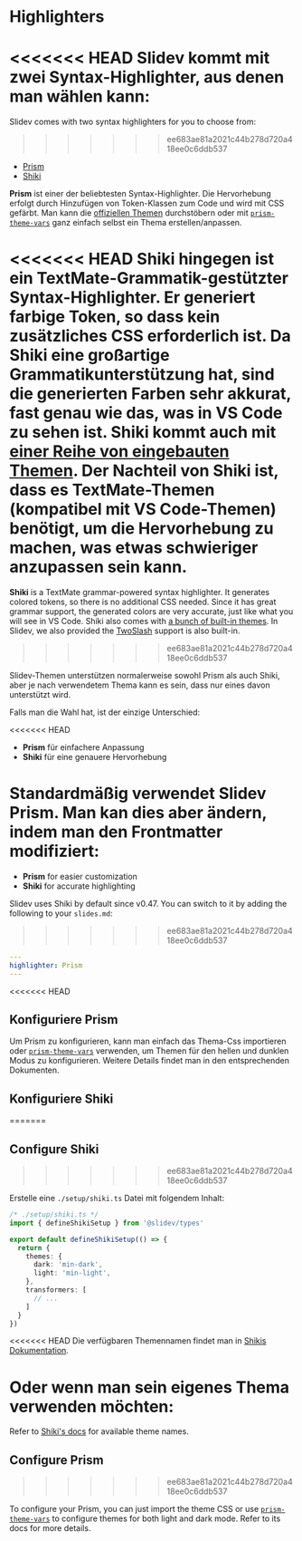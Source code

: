 # Highlighters

<<<<<<< HEAD
Slidev kommt mit zwei Syntax-Highlighter, aus denen man wählen kann:
=======
Slidev comes with two syntax highlighters for you to choose from:
>>>>>>> ee683ae81a2021c44b278d720a418ee0c6ddb537

- [Prism](https://prismjs.com/)
- [Shiki](https://github.com/shikijs/shiki)

**Prism** ist einer der beliebtesten Syntax-Highlighter. Die Hervorhebung erfolgt durch Hinzufügen von Token-Klassen zum Code und wird mit CSS gefärbt. Man kann die [offiziellen Themen](https://github.com/PrismJS/prism-themes) durchstöbern oder mit [`prism-theme-vars`](https://github.com/antfu/prism-theme-vars) ganz einfach selbst ein Thema erstellen/anpassen.

<<<<<<< HEAD
**Shiki** hingegen ist ein TextMate-Grammatik-gestützter Syntax-Highlighter. Er generiert farbige Token, so dass kein zusätzliches CSS erforderlich ist. Da Shiki eine großartige Grammatikunterstützung hat, sind die generierten Farben sehr akkurat, fast genau wie das, was in VS Code zu sehen ist. Shiki kommt auch mit [einer Reihe von eingebauten Themen](https://github.com/shikijs/shiki/blob/master/docs/themes.md). Der Nachteil von Shiki ist, dass es TextMate-Themen (kompatibel mit VS Code-Themen) benötigt, um die Hervorhebung zu machen, was etwas schwieriger anzupassen sein kann.
=======
**Shiki** is a TextMate grammar-powered syntax highlighter. It generates colored tokens, so there is no additional CSS needed. Since it has great grammar support, the generated colors are very accurate, just like what you will see in VS Code. Shiki also comes with [a bunch of built-in themes](https://shiki.style/themes). In Slidev, we also provided the [TwoSlash](#twoslash-integration) support is also built-in.
>>>>>>> ee683ae81a2021c44b278d720a418ee0c6ddb537

Slidev-Themen unterstützen normalerweise sowohl Prism als auch Shiki, aber je nach verwendetem Thema kann es sein, dass nur eines davon unterstützt wird.

Falls man die Wahl hat, ist der einzige Unterschied:

<<<<<<< HEAD
- **Prism** für einfachere Anpassung
- **Shiki** für eine genauere Hervorhebung

Standardmäßig verwendet Slidev Prism. Man kan dies aber ändern, indem man den Frontmatter modifiziert:
=======
- **Prism** for easier customization
- **Shiki** for accurate highlighting

Slidev uses Shiki by default since v0.47. You can switch to it by adding the following to your `slides.md`:
>>>>>>> ee683ae81a2021c44b278d720a418ee0c6ddb537

```yaml
---
highlighter: Prism
---
```

<<<<<<< HEAD
## Konfiguriere Prism

Um Prism zu konfigurieren, kann man einfach das Thema-Css importieren oder [`prism-theme-vars`](https://github.com/antfu/prism-theme-vars) verwenden, um Themen für den hellen und dunklen Modus zu konfigurieren. Weitere Details findet man in den entsprechenden Dokumenten.

## Konfiguriere Shiki
=======
## Configure Shiki
>>>>>>> ee683ae81a2021c44b278d720a418ee0c6ddb537

<Environment type="node" />

Erstelle eine `./setup/shiki.ts` Datei mit folgendem Inhalt:


```ts
/* ./setup/shiki.ts */
import { defineShikiSetup } from '@slidev/types'

export default defineShikiSetup(() => {
  return {
    themes: {
      dark: 'min-dark',
      light: 'min-light',
    },
    transformers: [
      // ...
    ]
  }
})
```

<<<<<<< HEAD
Die verfügbaren Themennamen findet man in [Shikis Dokumentation](https://github.com/shikijs/shiki/blob/master/docs/themes.md#all-themes).

Oder wenn man sein eigenes Thema verwenden möchten:
=======
Refer to [Shiki's docs](https://shiki.style) for available theme names.

## Configure Prism
>>>>>>> ee683ae81a2021c44b278d720a418ee0c6ddb537

To configure your Prism, you can just import the theme CSS or use [`prism-theme-vars`](https://github.com/antfu/prism-theme-vars) to configure themes for both light and dark mode. Refer to its docs for more details.
